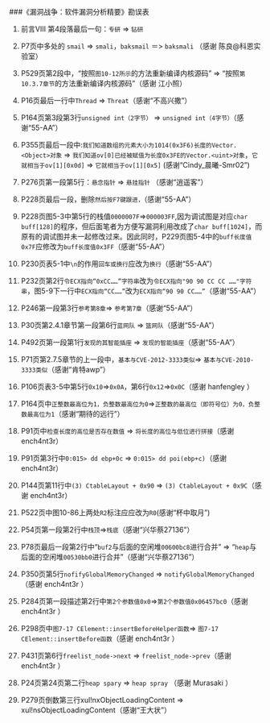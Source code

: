 ###《漏洞战争：软件漏洞分析精要》勘误表

1. 前言VIII 第4段落最后一句：`专研` => `钻研`

2. P7页中多处的 `smail` => `smali`，`baksmail` ＝> `baksmali` （感谢 陈良@科恩实验室）

3. P529页第2段中，“按照`图10-12所示`的方法重新编译内核源码” => “按照`第10.3.7章节`的方法重新编译内核源码”（感谢 江小照）

4. P16页最后一行中`Thread` => `Threat`（感谢“不高兴撒”）

5. P164页第3段第3行`unsigned int（2字节）` => `unsigned int（4字节）`（感谢“55-AA”）

6. P355页最后一段中:`我们知道数组的元素大小为1014(0x3F6)长度的Vector.<Object>对象` => `我们知道ov[0]已经被赋值为长度0x3FE的Vector.<uint>对象`，`它就相当于ov[1][0x0d]` => `它就相当于ov[1][0x5]` (感谢“Cindy_晨曦-Smr02”)

7. P276页第一段第5行：`悬念指针` => `悬挂指针` （感谢“逍遥客”）
8. P228页最后一段，删除`然后按F7键跟进，`（感谢“55-AA”）

9. P228页图5-3中第5行的栈值`0000007F`=>`000003FF`,因为调试图是对应`char buff[128]`的程序，但后面笔者为方便写漏洞利用改成了`char buff[1024]`，而原有的调试图并未一起修改过来。因此同时，P229页图5-4中的`buff长度值0x7F`应修改为`buff长度值0x3FF`（感谢“55-AA”）

10. P230页表5-1中`\n`的作用`回车或换行`应改为`换行`（感谢“55-AA”）

11. P232页第2行`令ECX指向“0xCC……”字符串`改为`令ECX指向"90 90 CC CC ……"字符串`，图5-9下一行中`ECX指向“CC……”`改为`ECX指向“90 90 CC……”`（感谢“55-AA”）

12. P246第一段第3行`参考第8章`=> `参考第7章`（感谢“55-AA”）

13. P30页第2.4.1章节第一段第6行`蓝网队` => `篮网队`（感谢“55-AA”）

14. P492页第一段第1行`发现的其智能插座` => `发现的智能插座`（感谢“55-AA”）

15. P71页第2.7.5章节的上一段中，`基本与CVE-2012-3333类似`=> `基本与CVE-2010-3333类似`（感谢“肯特awp”）
 
16. P106页表3-5中第5行`0x10`=>`0x0A`，第6行`0x12`=>`0x0C`（感谢 hanfengley ）

17. P164页中`正整数最高位为1，负整数最高位为0`=>`正整数的最高位（即符号位）为0，负整数最高位为1`（感谢“期待的远行”）

18. P91页中`检查长度的高位是否存在数值` => `将长度的高位与低位进行拼接`（感谢 ench4nt3r）

19. P91页第3行中`0:015> dd ebp+0c` => `0:015> dd poi(ebp+c)`（感谢 ench4nt3r）

20. P144页第11行中`(3) CtableLayout + 0x90` => `(3) CtableLayout + 0x9C`（感谢 ench4nt3r）

21. P522页中图10-86上两处`R2`标注应应改为`R0`(感谢“杯中取月”)

22. P54页第一段第2行中`栈顶`=>`栈底`（感谢“兴华蔡27136”）

23. P78页最后一段第2行中“`buf2`与后面的空闲堆`00600bc8`进行合并” => “`heap`与后面的空闲堆`00530bb0`进行合并”（感谢“兴华蔡27136”）

24. P350页第5行`nofifyGlobalMemoryChanged` => `notifyGlobalMemoryChanged`（感谢 ench4nt3r ）

25. P284页第一段描述第2行中`第2个参数值0x0`=>`第2个参数值0x06457bc0`（感谢 ench4nt3r ）

26. P298页中`图7-17 CElement::insertBeforeHelper函数`=> `图7-17 CElement::insertBefore函数`（感谢 ench4nt3r ）

27. P431页第6行`freelist_node->next` => `freelist_node->prev`（感谢 ench4nt3r ）

28. P24页第24页第二行`heap spary` => `heap spray` （感谢 Murasaki ）  

29. P279页倒数第三行xul!nxObjectLoadingContent => xul!nsObjectLoadingContent（感谢“王大状”）
